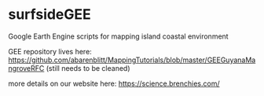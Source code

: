 # surfsideGEE
Google Earth Engine scripts for mapping island coastal environment

GEE repository lives here: https://github.com/abarenblitt/MappingTutorials/blob/master/GEEGuyanaMangroveRFC
(still needs to be cleaned)

more details on our website here: https://science.brenchies.com/

